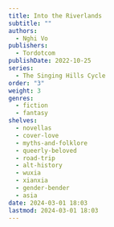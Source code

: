 ```yaml
---
title: Into the Riverlands
subtitle: ""
authors:
  - Nghi Vo
publishers:
  - Tordotcom
publishDate: 2022-10-25
series:
  - The Singing Hills Cycle
order: "3"
weight: 3
genres:
  - fiction
  - fantasy
shelves:
  - novellas
  - cover-love
  - myths-and-folklore
  - queerly-beloved
  - road-trip
  - alt-history
  - wuxia
  - xianxia
  - gender-bender
  - asia
date: 2024-03-01 18:03
lastmod: 2024-03-01 18:03
---
```


